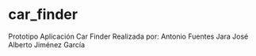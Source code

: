 # car_finder
Prototipo Aplicación Car Finder Realizada por:
Antonio Fuentes Jara
José Alberto Jiménez García

